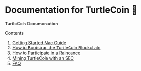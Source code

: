 # Documentation for TurtleCoin :turtle:

TurtleCoin Documentation

Contents:

1. [Getting Started Mac Guide](01-getting-started-mac.md)
2. [How to Bootstrap the TurtleCoin Blockchain](02-how-to-bootstrap-blockchain.md)
3. [How to Participate in a Raindance](03-how-to-raindance.md)
4. [Mining TurtleCoin with an SBC](04-mining-with-sbc.md)
5. [FAQ](05-faq.md)
